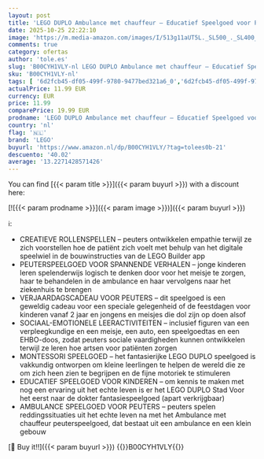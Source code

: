 ```yaml
---
layout: post
title: 'LEGO DUPLO Ambulance met chauffeur – Educatief Speelgoed voor Peuters  Jongens en Meisjes Vanaf 2 Jaar – Incl. een Auto  een Klein Huis  2 Figuren en EHBO-Stenen – 10447'
date: 2025-10-25 22:22:10
image: 'https://m.media-amazon.com/images/I/513g11aUT5L._SL500_._SL400_.jpg'
comments: true
category: ofertas
author: 'tole.es'
slug: 'B00CYH1VLY-nl LEGO DUPLO Ambulance met chauffeur – Educatief Speelgoed...'
sku: 'B00CYH1VLY-nl'
tags: [ '6d2fcb45-df05-499f-9780-9477bed321a6_0','6d2fcb45-df05-499f-9780-9477bed321a6_501','Arborist Merchandising Root','Bouw- & constructiespeelgoed','Creatieve spellen','Educatief speelgoed','Montessori','Self Service','Special Features Stores','Speelgoed & spellen','Speelgoedbouwsets','lego','🇳🇱', ]
actualPrice: 11.99 EUR
currency: EUR
price: 11.99
comparePrice: 19.99 EUR
prodname: 'LEGO DUPLO Ambulance met chauffeur – Educatief Speelgoed voor Peuters  Jongens en Meisjes Vanaf 2 Jaar – Incl. een Auto  een Klein Huis  2 Figuren en EHBO-Stenen – 10447'
country: 'nl'
flag: '🇳🇱'
brand: 'LEGO'
buyurl: 'https://www.amazon.nl/dp/B00CYH1VLY/?tag=tolees0b-21'
descuento: '40.02'
average: '13.2271428571426'
---
```


You can find [{{< param title >}}]({{< param buyurl >}}) with a discount here:

[![{{< param prodname >}}]({{< param image >}})]({{< param buyurl >}})

ℹ️:

- CREATIEVE ROLLENSPELLEN – peuters ontwikkelen empathie terwijl ze zich voorstellen hoe de patiënt zich voelt met behulp van het digitale speelwiel in de bouwinstructies van de LEGO Builder app
- PEUTERSPEELGOED VOOR SPANNENDE VERHALEN – jonge kinderen leren spelenderwijs logisch te denken door voor het meisje te zorgen, haar te behandelen in de ambulance en haar vervolgens naar het ziekenhuis te brengen
- VERJAARDAGSCADEAU VOOR PEUTERS – dit speelgoed is een geweldig cadeau voor een speciale gelegenheid of de feestdagen voor kinderen vanaf 2 jaar en jongens en meisjes die dol zijn op doen alsof
- SOCIAAL-EMOTIONELE LEERACTIVITEITEN – inclusief figuren van een verpleegkundige en een meisje, een auto, een speelgoedtas en een EHBO-doos, zodat peuters sociale vaardigheden kunnen ontwikkelen terwijl ze leren hoe artsen voor patiënten zorgen
- MONTESSORI SPEELGOED – het fantasierijke LEGO DUPLO speelgoed is vakkundig ontworpen om kleine leerlingen te helpen de wereld die ze om zich heen zien te begrijpen en de fijne motoriek te stimuleren
- EDUCATIEF SPEELGOED VOOR KINDEREN – om kennis te maken met nog een ervaring uit het echte leven is er het LEGO DUPLO Stad Voor het eerst naar de dokter fantasiespeelgoed (apart verkrijgbaar)
- AMBULANCE SPEELGOED VOOR PEUTERS – peuters spelen reddingssituaties uit het echte leven na met het Ambulance met chauffeur peuterspeelgoed, dat bestaat uit een ambulance en een klein gebouw

[🛒 Buy it!!]({{< param buyurl >}})
{{<world>}}B00CYH1VLY{{</world>}}

